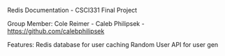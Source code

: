 Redis Documentation - CSCI331 Final Project

Group Member: Cole Reimer - 
              Caleb Philipsek - https://github.com/calebphilipsek
                                

Features: Redis database for user caching
          Random User API for user gen
          
